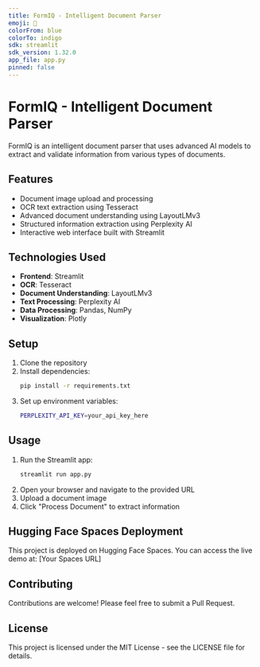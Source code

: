 ```yaml
---
title: FormIQ - Intelligent Document Parser
emoji: 📄
colorFrom: blue
colorTo: indigo
sdk: streamlit
sdk_version: 1.32.0
app_file: app.py
pinned: false
---
```


# FormIQ - Intelligent Document Parser

FormIQ is an intelligent document parser that uses advanced AI models to extract and validate information from various types of documents.

## Features

- Document image upload and processing
- OCR text extraction using Tesseract
- Advanced document understanding using LayoutLMv3
- Structured information extraction using Perplexity AI
- Interactive web interface built with Streamlit

## Technologies Used

- **Frontend**: Streamlit
- **OCR**: Tesseract
- **Document Understanding**: LayoutLMv3
- **Text Processing**: Perplexity AI
- **Data Processing**: Pandas, NumPy
- **Visualization**: Plotly

## Setup

1. Clone the repository
2. Install dependencies:
   ```bash
   pip install -r requirements.txt
   ```
3. Set up environment variables:
   ```bash
   PERPLEXITY_API_KEY=your_api_key_here
   ```

## Usage

1. Run the Streamlit app:
   ```bash
   streamlit run app.py
   ```
2. Open your browser and navigate to the provided URL
3. Upload a document image
4. Click "Process Document" to extract information

## Hugging Face Spaces Deployment

This project is deployed on Hugging Face Spaces. You can access the live demo at: [Your Spaces URL]

## Contributing

Contributions are welcome! Please feel free to submit a Pull Request.

## License

This project is licensed under the MIT License - see the LICENSE file for details.
